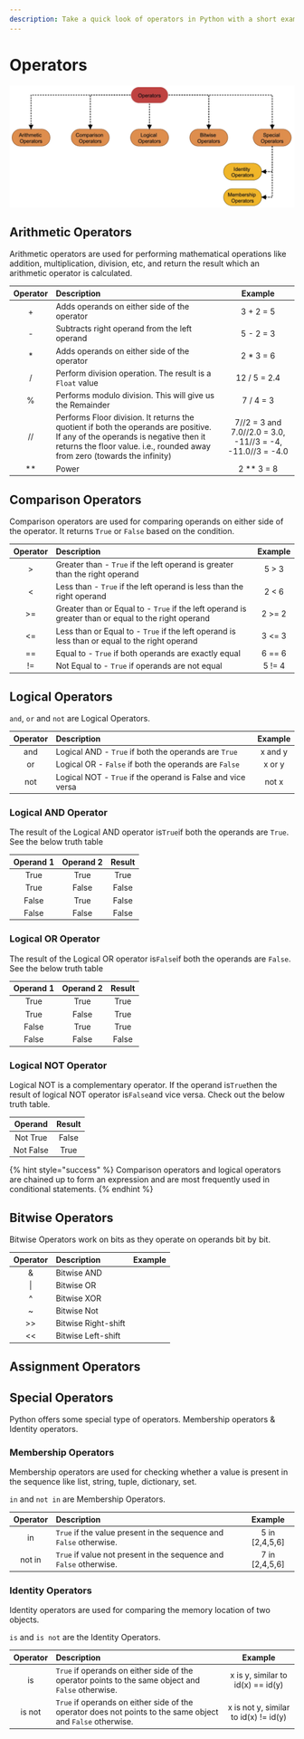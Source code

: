```yaml
---
description: Take a quick look of operators in Python with a short example.
---
```


# Operators

![Different operators supported by Python](.gitbook/assets/operators.png)

## Arithmetic Operators

Arithmetic operators are used for performing mathematical operations like addition, multiplication, division, etc, and return the result which an arithmetic operator is calculated.

| Operator |                                                     Description | Example |
| :---: | :--- | :---: |
| + | Adds operands on either side of the operator | 3 + 2 = 5 |
| - | Subtracts right operand from the left operand | 5 - 2 = 3 |
| \* | Adds operands on either side of the operator | 2 \* 3 = 6 |
| / | Perform division operation. The result is a `Float` value | 12 / 5 = 2.4 |
| % | Performs modulo division. This will give us the Remainder | 7 / 4 = 3 |
| // | Performs Floor division. It returns the quotient if both the operands are positive.  If any of the operands is negative then it returns the floor value. i.e., rounded away from zero \(towards the infinity\) | 7//2 = 3 and 7.0//2.0 = 3.0, -11//3 = -4, -11.0//3 = -4.0 |
| \*\* | Power | 2 \*\* 3 = 8 |

## Comparison Operators

Comparison operators are used for comparing operands on either side of the operator. It returns `True` or `False` based on the condition.

| Operator |                                                        Description | Example |
| :---: | :--- | :---: |
| &gt; | Greater than - `True` if the left operand is greater than the right operand | 5 &gt; 3 |
| &lt; | Less than - `True` if the left operand is less than the right operand | 2 &lt; 6 |
| &gt;= | Greater than or Equal to - `True` if the left operand is greater than or equal to the right operand | 2 &gt;= 2 |
| &lt;= | Less than or Equal to - `True`  if the left operand is less than or equal to the right operand |  3 &lt;= 3 |
| == | Equal to - `True` if  both operands are exactly equal  |  6 == 6 |
| != | Not Equal to - `True` if operands are not equal | 5 != 4 |

## Logical Operators

`and`, `or` and `not` are Logical Operators.

| Operator |                                                       Description | Example |
| :---: | :--- | :---: |
| and | Logical AND - `True` if both the operands are `True` | x and y |
| or | Logical OR - `False` if both the operands are `False` | x or y |
| not | Logical NOT - `True` if the operand is False and vice versa | not x |

### Logical AND Operator

The result of the Logical AND operator is`True`if both the operands are `True`. See the below truth table

| Operand 1 | Operand 2 | Result |
| :---: | :---: | :---: |
| True | True | True |
| True | False | False |
| False | True | False |
| False | False | False |

### Logical OR Operator

The result of the Logical OR operator is`False`if both the operands are `False`. See the below truth table

| Operand 1 | Operand 2 | Result |
| :---: | :---: | :---: |
| True | True | True |
| True | False | True |
| False | True | True |
| False | False | False |

### Logical NOT Operator

Logical NOT is a complementary operator. If the operand is`True`then the result of logical NOT operator is`False`and vice versa. Check out the below truth table.

| Operand | Result |
| :---: | :---: |
| Not True | False |
| Not False | True |

{% hint style="success" %}
Comparison operators and logical operators are chained up to form an expression and are most frequently used in conditional statements. 
{% endhint %}

## Bitwise Operators

Bitwise Operators work on bits as they operate on operands bit by bit.

| Operator | Description | Example |
| :---: | :--- | :---: |
| & | Bitwise AND  |  |
| \| | Bitwise OR |  |
| ^ | Bitwise XOR |  |
| ~ | Bitwise Not |  |
| &gt;&gt; | Bitwise Right-shift |  |
| &lt;&lt; | Bitwise Left-shift |  |

## Assignment Operators

## Special Operators

Python offers some special type of operators. Membership operators & Identity operators.

### Membership Operators

Membership operators are used for checking whether a value is present in the sequence like list, string, tuple, dictionary, set.

 `in` and `not in` are Membership Operators.

| Operator |                                                        Description | Example |
| :---: | :--- | :---: |
| in  | `True` if the value present in the sequence and `False` otherwise. | 5 in \[2,4,5,6\] |
| not in  | `True` if value not present in the sequence and `False` otherwise. | 7 in \[2,4,5,6\] |

### Identity Operators

Identity operators are used for comparing the memory location of two objects.

`is` and `is not` are the Identity Operators.

| Operator |                                                      Description | Example |
| :---: | :--- | :---: |
| is | `True` if operands on either side of the operator points to the same object and `False` otherwise. | x is y, similar to id\(x\) == id\(y\) |
| is not  | `True` if operands on either side of the operator does not points to the same object and `False` otherwise. | x is not y, similar to id\(x\) != id\(y\) |











